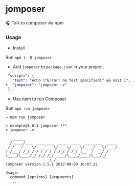# jomposer
:headphones: Talk to composer via npm

### Usage

- Install

Run `npm i -D jomposer`

- Add `jomposer` to `package.json` in your project.

```diff
 "scripts": {
   "test": "echo \"Error: no test specified\" && exit 1",
+  "jomposer": "jomposer -v"
 },
```

- Use npm to run Composer

Run `npm run jomposer`
```
➜ npm run jomposer

> example@1.0.1 jomposer ***
> jomposer -v

   ______
  / ____/___  ____ ___  ____  ____  ________  _____
 / /   / __ \/ __ `__ \/ __ \/ __ \/ ___/ _ \/ ___/
/ /___/ /_/ / / / / / / /_/ / /_/ (__  )  __/ /
\____/\____/_/ /_/ /_/ .___/\____/____/\___/_/
                    /_/
Composer version 1.5.1 2017-08-09 16:07:22

Usage:
  command [options] [arguments]
  ...
  ```
